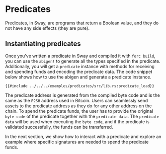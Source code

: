 # Predicates

Predicates, in Sway, are programs that return a Boolean value, and they do not have any side effects (they are pure).

## Instantiating predicates

Once you've written a predicate in Sway and compiled it with `forc build`, you can use the `abigen!` to generate all the types specified in the predicate. Additionally, you will get a `predicate` instance with methods for receiving and spending funds and encoding the predicate data. The code snippet below shows how to use the abigen and generate a predicate instance.

```rust,ignore
{{#include ../../../examples/predicates/src/lib.rs:predicate_load}}
```
The predicate address is generated from the compiled byte code and is the same as the `P2SH` address used in Bitcoin. Users can seamlessly send assets to the predicate address as they do for any other address on the chain. To spend the predicate funds, the user has to provide the original `byte code` of the predicate together with the `predicate data`. The `predicate data` will be used when executing the `byte code`, and if the predicate is validated successfully, the funds can be transferred.

In the next section, we show how to interact with a predicate and explore an example where specific signatures are needed to spend the predicate funds.

